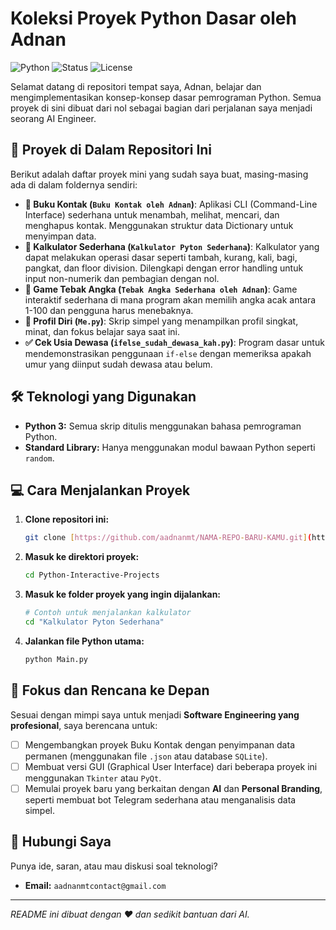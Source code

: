 # Koleksi Proyek Python Dasar oleh Adnan

![Python](https://img.shields.io/badge/Python-3.11%2B-blue?style=for-the-badge&logo=python)
![Status](https://img.shields.io/badge/Status-In%20Development-green?style=for-the-badge)
![License](https://img.shields.io/badge/License-MIT-brightgreen?style=for-the-badge)

Selamat datang di repositori tempat saya, Adnan, belajar dan mengimplementasikan konsep-konsep dasar pemrograman Python. Semua proyek di sini dibuat dari nol sebagai bagian dari perjalanan saya menjadi seorang AI Engineer.

## 🚀 Proyek di Dalam Repositori Ini

Berikut adalah daftar proyek mini yang sudah saya buat, masing-masing ada di dalam foldernya sendiri:

* **📖 Buku Kontak (`Buku Kontak oleh Adnan`)**: Aplikasi CLI (Command-Line Interface) sederhana untuk menambah, melihat, mencari, dan menghapus kontak. Menggunakan struktur data Dictionary untuk menyimpan data.
* **🧮 Kalkulator Sederhana (`Kalkulator Pyton Sederhana`)**: Kalkulator yang dapat melakukan operasi dasar seperti tambah, kurang, kali, bagi, pangkat, dan floor division. Dilengkapi dengan error handling untuk input non-numerik dan pembagian dengan nol.
* **🎲 Game Tebak Angka (`Tebak Angka Sederhana oleh Adnan`)**: Game interaktif sederhana di mana program akan memilih angka acak antara 1-100 dan pengguna harus menebaknya.
* **👤 Profil Diri (`Me.py`)**: Skrip simpel yang menampilkan profil singkat, minat, dan fokus belajar saya saat ini.
* **✅ Cek Usia Dewasa (`ifelse_sudah_dewasa_kah.py`)**: Program dasar untuk mendemonstrasikan penggunaan `if-else` dengan memeriksa apakah umur yang diinput sudah dewasa atau belum.

## 🛠️ Teknologi yang Digunakan

* **Python 3:** Semua skrip ditulis menggunakan bahasa pemrograman Python.
* **Standard Library:** Hanya menggunakan modul bawaan Python seperti `random`.

## 💻 Cara Menjalankan Proyek

1.  **Clone repositori ini:**
    ```bash
    git clone [https://github.com/aadnanmt/NAMA-REPO-BARU-KAMU.git](https://github.com/aadnanmt/Python-Interactive-Projects.git)
    ```
2.  **Masuk ke direktori proyek:**
    ```bash
    cd Python-Interactive-Projects
    ```
3.  **Masuk ke folder proyek yang ingin dijalankan:**
    ```bash
    # Contoh untuk menjalankan kalkulator
    cd "Kalkulator Pyton Sederhana"
    ```
4.  **Jalankan file Python utama:**
    ```bash
    python Main.py
    ```

## 🎯 Fokus dan Rencana ke Depan

Sesuai dengan mimpi saya untuk menjadi **Software Engineering yang profesional**, saya berencana untuk:
- [ ] Mengembangkan proyek Buku Kontak dengan penyimpanan data permanen (menggunakan file `.json` atau database `SQLite`).
- [ ] Membuat versi GUI (Graphical User Interface) dari beberapa proyek ini menggunakan `Tkinter` atau `PyQt`.
- [ ] Memulai proyek baru yang berkaitan dengan **AI** dan **Personal Branding**, seperti membuat bot Telegram sederhana atau menganalisis data simpel.

## 👋 Hubungi Saya

Punya ide, saran, atau mau diskusi soal teknologi?
* **Email:** `aadnanmtcontact@gmail.com`

---
*README ini dibuat dengan ❤️ dan sedikit bantuan dari AI.*
